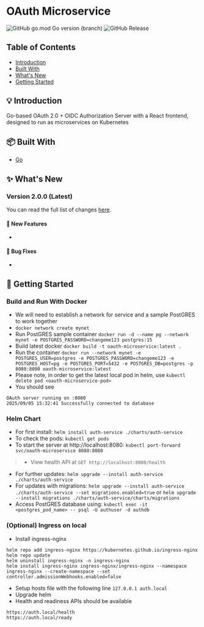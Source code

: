 # OAuth Microservice
![GitHub go.mod Go version (branch)](https://img.shields.io/github/go-mod/go-version/arnavmaiti/oauth-microservice)
![GitHub Release](https://img.shields.io/github/v/release/arnavmaiti/oauth-microservice)


## Table of Contents
* [Introduction](#bulb-introduction)
* [Built With](#package-built-with)
* [What's New](#sparkles-whats-new)
* [Getting Started](#wrench-getting-started)

## :bulb: Introduction
Go-based OAuth 2.0 + OIDC Authorization Server with a React frontend, designed to run as microservices on Kubernetes

## :package: Built With
* [Go](https://go.dev/)

## :sparkles: What's New

### Version 2.0.0 (Latest)
You can read the full list of changes [here](https://github.com/arnavmaiti/oauth-microservice/wiki/Version-2.0.0).

#### :rocket: New Features
* 

#### :bug: Bug Fixes
* 

## :wrench: Getting Started

### Build and Run With Docker
* We will need to establish a network for service and a sample PostGRES to work together
* `docker network create mynet`
* Run PostGRES sample container `docker run -d --name pg --network mynet -e POSTGRES_PASSWORD=changeme123 postgres:15`
* Build latest docker `docker build -t oauth-microservice:latest .`
* Run the container `docker run --network mynet -e POSTGRES_USER=postgres -e POSTGRES_PASSWORD=changeme123 -e POSTGRES_HOST=pg -e POSTGRES_PORT=5432 -e POSTGRES_DB=postgres -p 8080:8080 oauth-microservice:latest`
* Please note, in order to get the latest local pod in helm, use `kubectl delete pod <oauth-microservice-pod>`
* You should see 
```
OAuth server running on :8080
2025/09/05 15:32:41 Successfully connected to database
```

### Helm Chart
* For first install: `helm install auth-service ./charts/auth-service`
* To check the pods: `kubectl get pods`
* To start the server at http://localhost:8080: `kubectl port-forward svc/oauth-microservice 8080:8080`
> * View health API at `GET http://localhost:8080/health`
* For further updates: `helm upgrade --install auth-service ./charts/auth-service`
* For updates with migrations: `helm upgrade --install auth-service ./charts/auth-service --set migrations.enabled=true` or `helm upgrade --install migrations ./charts/auth-service/charts/migrations`
* Access PostGRES database using: `kubectl exec -it <postgres_pod_name> -- psql -U authuser -d authdb`

### (Optional) Ingress on local
* Install ingress-nginx
```
helm repo add ingress-nginx https://kubernetes.github.io/ingress-nginx
helm repo update
helm uninstall ingress-nginx -n ingress-nginx
helm install ingress-nginx ingress-nginx/ingress-nginx --namespace ingress-nginx --create-namespace --set controller.admissionWebhooks.enabled=false
```
* Setup hosts file with the following line `127.0.0.1 auth.local`
* Upgrade helm
* Health and readiness APIs should be available
```
https://auth.local/health
https://auth.local/ready
```


